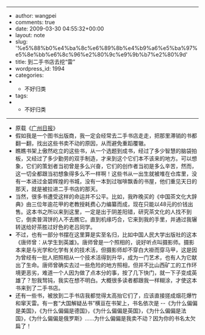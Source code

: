 - ---
- author: wangpei
- comments: true
- date: 2009-03-30 04:55:32+00:00
- layout: note
- slug: '%e5%88%b0%e4%ba%8c%e6%89%8b%e4%b9%a6%e5%ba%97%e5%8e%bb%e6%8c%96%e2%80%9c%e9%9b%b7%e2%80%9d'
- title: 到二手书店去挖“雷”
- wordpress_id: 1994
- categories:
- - 不好归类
- tags:
- - 不好归类
- ---
- 原载《[广州日报](http://gzdaily.dayoo.com/html/2009-03/28/content_516926.htm)》
- 假如我是一个图书出版商，我一定会经常去二手书店走走，把那里滞销的书都翻一翻，找出这些书卖不动的原因，从而避免重蹈覆辙。
- 瞧瞧书架上傲然屹立的这些书，从一个选题到成书，经过了多少智慧的脑袋拍板，又经过了多少勤劳的双手制造，才来到这个它们本不该来的地方。可以想象，它们的策划者当初曾是多么兴奋，它们的创作者当初是多么辛苦，然而，这一切全都跟当初想象得多么不一样啊！这些书从一出生就被堆在仓库里，没有一本进过金碧辉煌的书城，没有一本到过咖啡飘香的书屋，他们重见天日的那天，就是被拉进二手书店的那天。
- 当然，很多书遭受这样的命运并不公平。比如，我昨晚买的《中国茶文化大辞典》由三位年逾花甲的老教授耗费心力编纂而成，现在只能以48元的价钱出售。这本书之所以来到这里，一定是出于阴差阳错，研究茶文化的人找不到它，倒卖普洱饼的人不去瞧它。直到机缘巧合，它来到我的手里，并通过我辗转送给好茶胜过好色的老吕同学。
- 不过，也有一部分书摆在这里算是实至名归，比如中国人民大学出版社的这本《唐师曾：从学生到英雄》。唐师曾是一个照相的，说好听点叫摄影师。摄影本来是与光学和化学有关的技术活，但摄影师却不穿白大褂而穿马甲，这是因为曾经有一批人把照相从一个技术活得到升华，成为一门艺术，也有人为它献出了生命。唐师曾确实去过一些危险的地方照相，但并不比山西矿工的工作环境更恶劣，难道一个人因为做了点本分的事，按了几下快门，就一下子变成英雄了？恕我驽钝，我实在想不明白。大概很多读者都跟我一样糊涂，才使这本书来到了二手书店。
- 还有一些书，被放到二手书店我都觉得太高抬它们了，应该直接搓成烟花爆竹和窜天雷。有一套“大国解疑丛书”横亘在书架上，书名依次是 --《为什么偏偏是美国》，《为什么偏偏是德国》，《为什么偏偏是英国》，《为什么偏偏是法国》，《为什么偏偏是俄罗斯》……为什么偏偏是我卖不动？因为你的书名太欠扁了！
